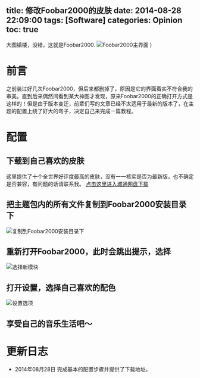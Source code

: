 title: 修改Foobar2000的皮肤
date: 2014-08-28 22:09:00
tags: [Software]
categories: Opinion
toc: true
---
大图镇楼，没错，这就是Foobar2000.
![Foobar2000主界面](http://xuanwo.qiniudn.com/opinion/foobar-main.png)
)

# 前言
之前装过好几次Foobar2000，但后来都删掉了，原因是它的界面着实不符合我的审美。直到后来偶然间看到某大神图才发现，原来Foobar2000的正确打开方式是这样的！但是由于版本变迁，前辈们写的文章已经不太适用于最新的版本了，在主题的配置上绕了好大的弯子，决定自己来完成一篇教程。

<!-- more -->

# 配置
## 下载到自己喜欢的皮肤
这里提供了十个全世界好评度最高的皮肤，没有一一核实是否为最新版，也不确定是否兼容，有问题的话请联系我。
[点击这里进入城通网盘下载](http://www.400gb.com/shared/folder_7013074_9c338272/)
## 把主题包内的所有文件复制到Foobar2000安装目录下
![复制到Foobar2000安装目录下](http://xuanwo.qiniudn.com/opinion/foobar-copy.png)
## 重新打开Foobar2000，此时会跳出提示，选择
![选择新模块](http://xuanwo.qiniudn.com/opinion/foobar-newmoudle.jpg)
## 打开设置，选择自己喜欢的配色
![设置选项](http://xuanwo.qiniudn.com/opinion/foobar-choose.png)
## 享受自己的音乐生活吧～

# 更新日志
- 2014年08月28日 完成基本的配置步骤并提供了下载地址。